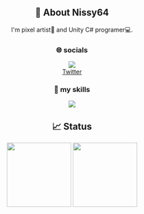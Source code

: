 <body>
  <h2 align="center">👋 About Nissy64</h2>

  <div align="center">
    I'm pixel artist🎨 and Unity C# programer💻.
  </div>


  <h3 align="center"> 🌐 socials</h3>

  <!-- Twitter -->
  <div align="center">
    <img src="https://skillicons.dev/icons?i=twitter">
  </div>
  <div align="center">
    <a href="https://twitter.com/Nissy64_">Twitter</a>
  </div>


  <h3 align="center"> 🌱 my skills</h3>

  <div align="center">
    <img src="https://skillicons.dev/icons?i=git,github,unity,cs,vscode&theme=dark">
  </div>


  <h2 align="center">📈 Status</h2>

  <div align="center">
    <img height="150px" src="https://github-readme-stats.vercel.app/api?username=Nissy64&show_icons=true&bg_color=45,cc208e,6713d2&title_color=ffffff&text_color=ffffff&icon_color=ffffff&border_radius=10">
    <img height="150px" src="https://github-readme-stats.vercel.app/api/top-langs/?username=Nissy64&langs_count=3&hide=mathematica&layout=compact&bg_color=45,cc208e,6713d2&title_color=ffffff&text_color=ffffff&icon_color=ffffff&border_radius=5.75">
  </div>
</body>
